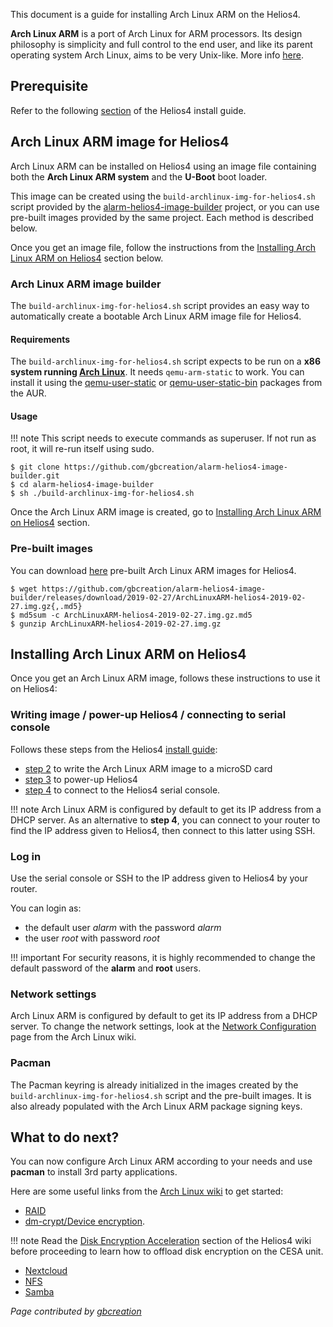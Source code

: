 This document is a guide for installing Arch Linux ARM on the Helios4.

**Arch Linux ARM** is a port of Arch Linux for ARM processors. Its design philosophy is simplicity and full control to the end user, and like its parent operating system Arch Linux, aims to be very Unix-like. More info [here](https://archlinuxarm.org/).

## Prerequisite

Refer to the following [section](/helios4/install/#what-you-need-before-you-start) of the Helios4 install guide.

## Arch Linux ARM image for Helios4

Arch Linux ARM can be installed on Helios4 using an image file containing both the **Arch Linux ARM system** and the **U-Boot** boot loader.

This image can be created using the `build-archlinux-img-for-helios4.sh` script provided by the [alarm-helios4-image-builder](https://github.com/gbcreation/alarm-helios4-image-builder) project, or you can use pre-built images provided by the same project. Each method is described below.

Once you get an image file, follow the instructions from the [Installing Arch Linux ARM on Helios4](#installing-arch-linux-arm-on-helios4) section below.

### Arch Linux ARM image builder

The `build-archlinux-img-for-helios4.sh` script provides an easy way to automatically create a bootable Arch Linux ARM image file for Helios4.

#### Requirements

The `build-archlinux-img-for-helios4.sh` script expects to be run on a **x86 system running [Arch Linux](https://archlinux.org)**. It needs `qemu-arm-static` to work. You can install it using the [qemu-user-static](https://aur.archlinux.org/packages/qemu-user-static/) or [qemu-user-static-bin](https://aur.archlinux.org/packages/qemu-user-static-bin/) packages from the AUR.

#### Usage

!!! note
    This script needs to execute commands as superuser. If not run as root, it will re-run itself using sudo.

```shell
$ git clone https://github.com/gbcreation/alarm-helios4-image-builder.git
$ cd alarm-helios4-image-builder
$ sh ./build-archlinux-img-for-helios4.sh
```

Once the Arch Linux ARM image is created, go to [Installing Arch Linux ARM on Helios4](#installing-arch-linux-arm-on-helios4) section.

### Pre-built images

You can download [here](https://github.com/gbcreation/alarm-helios4-image-builder/releases) pre-built Arch Linux ARM images for Helios4.

```shell
$ wget https://github.com/gbcreation/alarm-helios4-image-builder/releases/download/2019-02-27/ArchLinuxARM-helios4-2019-02-27.img.gz{,.md5}
$ md5sum -c ArchLinuxARM-helios4-2019-02-27.img.gz.md5
$ gunzip ArchLinuxARM-helios4-2019-02-27.img.gz
```

## Installing Arch Linux ARM on Helios4

Once you get an Arch Linux ARM image, follows these instructions to use it on Helios4:

### Writing image / power-up Helios4 / connecting to serial console

Follows these steps from the Helios4 [install guide](/helios4/install):

- [step 2](/helios4/install/#step-2-writing-an-image-to-a-microsd-card) to write the Arch Linux ARM image to a microSD card
- [step 3](/helios4/install/#step-3-power-up-helios4) to power-up Helios4
- [step 4](/helios4/install/#step-4-connect-to-helios4-serial-console) to connect to the Helios4 serial console.

!!! note
    Arch Linux ARM is configured by default to get its IP address from a DHCP server. As an alternative to **step 4**, you can connect to your router to find the IP address given to Helios4, then connect to this latter using SSH.

### Log in

Use the serial console or SSH to the IP address given to Helios4 by your router.

You can login as:

- the default user *alarm* with the password *alarm*
- the user *root* with password *root*

!!! important
    For security reasons, it is highly recommended to change the default password of the **alarm** and **root** users.

### Network settings

Arch Linux ARM is configured by default to get its IP address from a DHCP server. To change the network settings, look at the [Network Configuration](https://wiki.archlinux.org/index.php/Network_configuration) page from the Arch Linux wiki.

### Pacman

The Pacman keyring is already initialized in the images created by the `build-archlinux-img-for-helios4.sh` script and the pre-built images. It is also already populated with the Arch Linux ARM package signing keys.

## What to do next?

You can now configure Arch Linux ARM according to your needs and use **pacman** to install 3rd party applications.

Here are some useful links from the [Arch Linux wiki](https://wiki.archlinux.org) to get started:

- [RAID](https://wiki.archlinux.org/index.php/RAID)
- [dm-crypt/Device encryption](https://wiki.archlinux.org/index.php/Dm-crypt/Device_encryption).

!!! note
    Read the [Disk Encryption Acceleration](/helios4/cesa/#disk-encryption-acceleration) section of the Helios4 wiki before proceeding to learn how to offload disk encryption on the CESA unit.

- [Nextcloud](https://wiki.archlinux.org/index.php/Nextcloud)
- [NFS](https://wiki.archlinux.org/index.php/NFS)
- [Samba](https://wiki.archlinux.org/index.php/Samba)


*Page contributed by [gbcreation](https://github.com/gbcreation)*

